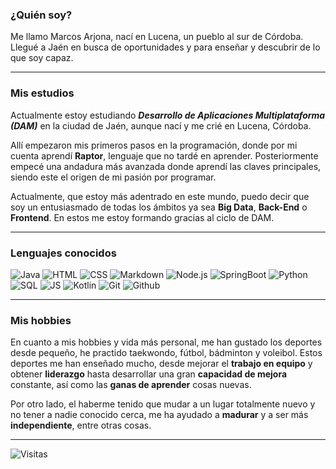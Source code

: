 ### ¿Quién soy?

Me llamo Marcos Arjona, nací en Lucena, un pueblo al sur de Córdoba. Llegué a Jaén en busca de oportunidades y para enseñar y descubrir de lo que soy capaz.

---
### Mis estudios
Actualmente estoy estudiando ***Desarrollo de Aplicaciones Multiplataforma (DAM)*** en la ciudad de Jaén, aunque nací y me crié en Lucena, Córdoba. 

Allí empezaron mis primeros pasos en la programación, donde por mi cuenta aprendí **Raptor**, lenguaje que no tardé en aprender. Posteriormente empecé una andadura más avanzada 
donde aprendí las claves principales, siendo este el origen de mi pasión por programar.

Actualmente, que estoy más adentrado en este mundo, puedo decir que soy un entusiasmado de todas los ámbitos ya sea **Big Data**, **Back-End** o **Frontend**. En estos me estoy formando gracias al ciclo de DAM.

---
### Lenguajes conocidos
<span>
  <img alt="Java" src="https://custom-icon-badges.demolab.com/badge/Java-007396.svg?logo=java&logoColor=white">
  <img alt="HTML" src="https://img.shields.io/badge/HTML-E34F26.svg?logo=html5&logoColor=white">
  <img alt="CSS" src="https://img.shields.io/badge/CSS-1572B6.svg?logo=css3&logoColor=white">
  <img alt="Markdown" src="https://img.shields.io/badge/Markdown-000000.svg?logo=markdown&logoColor=white">
  <img alt="Node.js" src="https://img.shields.io/badge/Node.js-43853D.svg?logo=node.js&logoColor=white">
  <img src="https://img.shields.io/badge/-Spring-6DB33F?style=flat&logo=spring&logoColor=white" alt="SpringBoot">
  <img alt="Python" src="https://img.shields.io/badge/Python-14354C.svg?logo=python&logoColor=white">
  <img alt="SQL" src="https://img.shields.io/badge/-SQL-4479A1?style=flat&logo=postgresql&logoColor=white">
  <img alt="JS" src="https://img.shields.io/badge/-JavaScript-F7DF1E?style=flat&logo=javascript&logoColor=black"> 
  <img alt="Kotlin" src="https://img.shields.io/badge/-Kotlin-0095D5?style=flat&logo=kotlin&logoColor=white">
  <img alt="Git" src="https://img.shields.io/badge/-Git-F05032?style=flat&logo=git&logoColor=white">
  <img alt="Github" src="https://img.shields.io/badge/-GitHub-181717?style=flat&logo=github&logoColor=white">
</span>

---

### Mis hobbies
En cuanto a mis hobbies y vida más personal, me han gustado los deportes desde pequeño, he practido taekwondo, fútbol, bádminton y voleibol. Estos deportes me han enseñado mucho, desde mejorar 
el **trabajo en equipo** y obtener **liderazgo** hasta desarrollar una gran **capacidad de mejora** constante, así como las **ganas de aprender** cosas nuevas.

Por otro lado, el haberme tenido que mudar a un lugar totalmente nuevo y no tener a nadie conocido cerca, me ha ayudado a **madurar** y a ser más **independiente**, entre otras cosas.

--- 


![Visitas](https://komarev.com/ghpvc/?username=marcosarjonaa&color=blue&style=flat)


